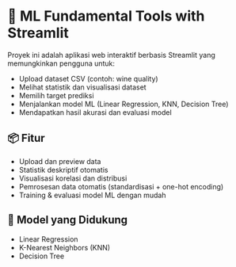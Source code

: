 # 🤖 ML Fundamental Tools with Streamlit

Proyek ini adalah aplikasi web interaktif berbasis Streamlit yang memungkinkan pengguna untuk:
- Upload dataset CSV (contoh: wine quality)
- Melihat statistik dan visualisasi dataset
- Memilih target prediksi
- Menjalankan model ML (Linear Regression, KNN, Decision Tree)
- Mendapatkan hasil akurasi dan evaluasi model

## 📦 Fitur
- Upload dan preview data
- Statistik deskriptif otomatis
- Visualisasi korelasi dan distribusi
- Pemrosesan data otomatis (standardisasi + one-hot encoding)
- Training & evaluasi model ML dengan mudah

## 🧪 Model yang Didukung
- Linear Regression
- K-Nearest Neighbors (KNN)
- Decision Tree
